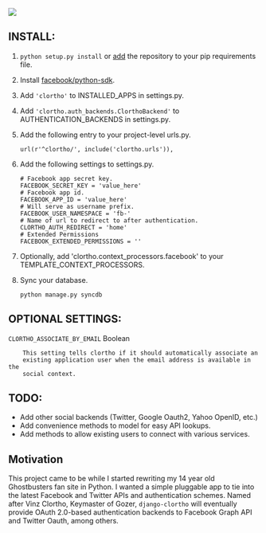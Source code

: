 [![](http://farm5.static.flickr.com/4012/4567211957_8100b745d3_o.jpg)](http://farm5.static.flickr.com/4012/4567211957_8100b745d3_o.jpg)

INSTALL:
--------

 1. `python setup.py install` or [add][3] the repository to your pip requirements file.

 2. Install [facebook/python-sdk][2].

 3. Add `'clortho'` to INSTALLED_APPS in settings.py.

 4. Add `'clortho.auth_backends.ClorthoBackend'` to AUTHENTICATION_BACKENDS in 
    settings.py.

 5. Add the following entry to your project-level urls.py.

    `url(r'^clortho/', include('clortho.urls')),`

 6. Add the following settings to settings.py.

        # Facebook app secret key.
        FACEBOOK_SECRET_KEY = 'value_here'
        # Facebook app id.
        FACEBOOK_APP_ID = 'value_here'
        # Will serve as username prefix.
        FACEBOOK_USER_NAMESPACE = 'fb-'
        # Name of url to redirect to after authentication. 
        CLORTHO_AUTH_REDIRECT = 'home' 
        # Extended Permissions
        FACEBOOK_EXTENDED_PERMISSIONS = ''
  
 7. Optionally, add 'clortho.context_processors.facebook' to your
    TEMPLATE_CONTEXT_PROCESSORS.

 8. Sync your database.

        python manage.py syncdb

OPTIONAL SETTINGS:
------------------

`CLORTHO_ASSOCIATE_BY_EMAIL` Boolean

        This setting tells clortho if it should automatically associate an
        existing application user when the email address is available in the
        social context.


TODO:
-----

  - Add other social backends (Twitter, Google Oauth2, Yahoo OpenID, etc.)
  - Add convenience methods to model for easy API lookups.
  - Add methods to allow existing users to connect with various services.

Motivation
----------

This project came to be while I started rewriting my 14 year old Ghostbusters 
fan site in Python.  I wanted a simple pluggable app to tie into the latest 
Facebook and Twitter APIs and authentication schemes.  Named after 
Vinz Clortho, Keymaster of Gozer, `django-clortho` will eventually provide 
OAuth 2.0-based authentication backends to Facebook Graph API and Twitter Oauth, among others.

  [1]: http://developers.facebook.com
  [2]: http://github.com/facebook/python-sdk
  [3]: http://www.pip-installer.org/en/latest/requirement-format.html#git